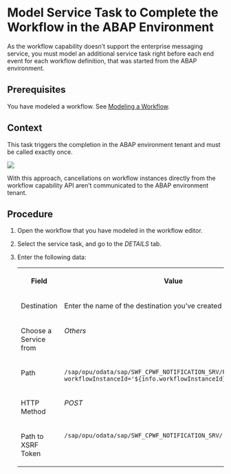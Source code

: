 <!-- loio35f7822b592842b89029869d6374bbed -->

# Model Service Task to Complete the Workflow in the ABAP Environment

As the workflow capability doesn’t support the enterprise messaging service, you must model an additional service task right before each end event for each workflow definition, that was started from the ABAP environment.



<a name="loio35f7822b592842b89029869d6374bbed__prereq_pwr_qfs_4qb"/>

## Prerequisites

You have modeled a workflow. See [Modeling a Workflow](https://help.sap.com/viewer/e157c391253b4ecd93647bf232d18a83/Cloud/en-US/2d65f7db785d4867a49fe8eec3b040be.html).



## Context

This task triggers the completion in the ABAP environment tenant and must be called exactly once.

![](images/End_Event_5c65757.png)

With this approach, cancellations on workflow instances directly from the workflow capability API aren’t communicated to the ABAP environment tenant.



## Procedure

1.  Open the workflow that you have modeled in the workflow editor.

2.  Select the service task, and go to the *DETAILS* tab.

3.  Enter the following data:


    <table>
    <tr>
    <th valign="top">

    Field
    
    </th>
    <th valign="top">

    Value
    
    </th>
    </tr>
    <tr>
    <td valign="top">
    
    Destination
    
    </td>
    <td valign="top">
    
    Enter the name of the destination you’ve created in Cloud Foundry.
    
    </td>
    </tr>
    <tr>
    <td valign="top">
    
    Choose a Service from
    
    </td>
    <td valign="top">
    
    *Others* 
    
    </td>
    </tr>
    <tr>
    <td valign="top">
    
    Path
    
    </td>
    <td valign="top">
    
    `/sap/opu/odata/sap/SWF_CPWF_NOTIFICATION_SRV/ProcessCompleted?workflowInstanceId='${info.workflowInstanceId}'` 
    
    </td>
    </tr>
    <tr>
    <td valign="top">
    
    HTTP Method
    
    </td>
    <td valign="top">
    
    *POST* 
    
    </td>
    </tr>
    <tr>
    <td valign="top">
    
    Path to XSRF Token
    
    </td>
    <td valign="top">
    
    `/sap/opu/odata/sap/SWF_CPWF_NOTIFICATION_SRV/` 
    
    </td>
    </tr>
    </table>
    

